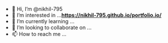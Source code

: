 - 👋 Hi, I’m @nikhil-795
- 👀 I’m interested in ...**https://nikhil-795.github.io/portfolio.io/**
- 🌱 I’m currently learning ...
- 💞️ I’m looking to collaborate on ...
- 📫 How to reach me ...

<!---
nikhil-795/nikhil-795 is a ✨ special ✨ repository because its `README.md` (this file) appears on your GitHub profile.
You can click the Preview link to take a look at your changes.
--->
